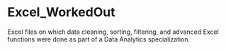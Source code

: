 # Excel_WorkedOut
Excel files on which data cleaning, sorting, filtering, and advanced Excel functions were done as part of a Data Analytics specialization.
